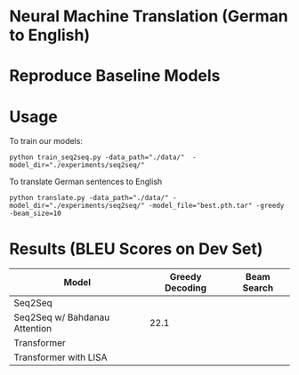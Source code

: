 # Neural Machine Translation (German to English)


# Reproduce Baseline Models

# Usage
To train our models:

```
python train_seq2seq.py -data_path="./data/"  -model_dir="./experiments/seq2seq/"
```

To translate German sentences to English
```
python translate.py -data_path="./data/" -model_dir="./experiments/seq2seq/" -model_file="best.pth.tar" -greedy -beam_size=10
```

# Results (BLEU Scores on Dev Set)

| Model                            	| Greedy Decoding 	| Beam Search  	|
|----------------------------------	|-----------------	|--------------	|
| Seq2Seq                          	|                 	|              	|
| Seq2Seq w/ Bahdanau Attention    	| 22.1             	|              	|
| Transformer 	                    |                 	|              	|
| Transformer with LISA             |                   |               |
